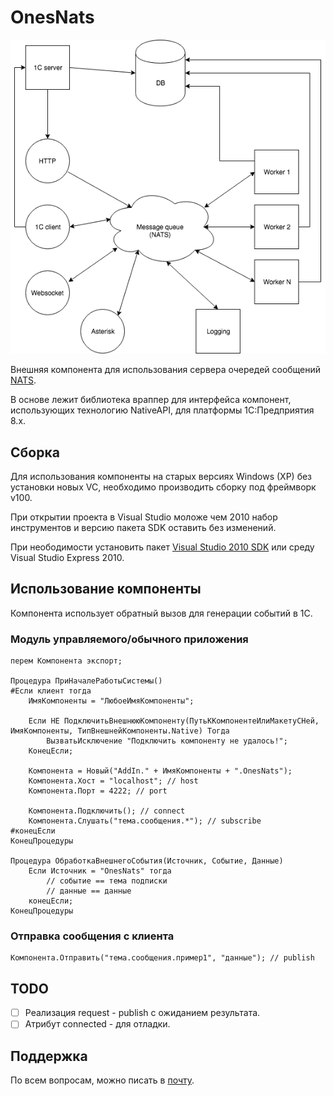 # OnesNats

![Diagram](https://raw.githubusercontent.com/MiklinMA/DriverNats/master/Diagram.png)

Внешняя компонента для использования сервера очередей сообщений [NATS](https://github.com/nats-io/gnatsd).

В основе лежит библиотека враппер для интерфейса компонент, использующих технологию NativeAPI, для платформы 1С:Предприятия 8.x.

## Сборка

Для использования компоненты на старых версиях Windows (XP) без установки новых VC, необходимо производить сборку под фреймворк v100.

При открытии проекта в Visual Studio моложе чем 2010 набор инструментов и версию пакета SDK оставить без изменений.

При неободимости установить пакет [Visual Studio 2010 SDK](https://www.microsoft.com/en-us/download/details.aspx?id=2680) или среду Visual Studio Express 2010.

## Использование компоненты

Компонента использует обратный вызов для генерации событий в 1С. 

### Модуль управляемого/обычного приложения

```
перем Компонента экспорт;

Процедура ПриНачалеРаботыСистемы()
#Если клиент тогда
	ИмяКомпоненты = "ЛюбоеИмяКомпоненты";

	Если НЕ ПодключитьВнешнююКомпоненту(ПутьККомпонентеИлиМакетуСНей, ИмяКомпоненты, ТипВнешнейКомпоненты.Native) Тогда
		ВызватьИсключение "Подключить компоненту не удалось!";
	КонецЕсли;

	Компонента = Новый("AddIn." + ИмяКомпоненты + ".OnesNats");
	Компонента.Хост = "localhost"; // host
	Компонента.Порт = 4222;	// port

	Компонента.Подключить(); // connect
	Компонента.Слушать("тема.сообщения.*"); // subscribe
#конецЕсли
КонецПроцедуры

Процедура ОбработкаВнешнегоСобытия(Источник, Событие, Данные)
	Если Источник = "OnesNats" тогда
		// событие == тема подписки
		// данные == данные
	конецЕсли;
КонецПроцедуры
```

### Отправка сообщения с клиента
```
Компонента.Отправить("тема.сообщения.пример1", "данные"); // publish
```

## TODO

- [ ] Реализация request - publish с ожиданием результата.
- [ ] Атрибут connected - для отладки.

## Поддержка

По всем вопросам, можно писать в [почту](mailto:MiklinMA@gmail.com).
